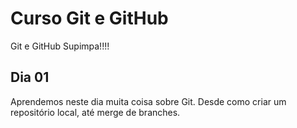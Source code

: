 # Curso Git e GitHub

Git e GitHub Supimpa!!!!

## Dia 01

Aprendemos neste dia muita coisa sobre Git.
Desde como criar um repositório local, até merge de branches.